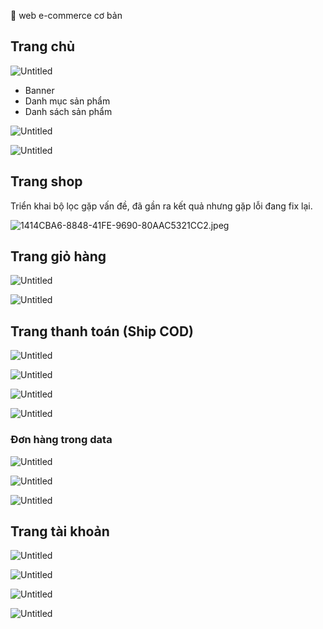 
📎 web e-commerce cơ bản

## Trang chủ



![Untitled](Test-157/Untitled.png)

- Banner
- Danh mục sản phẩm
- Danh sách sản phẩm

![Untitled](https://prod-files-secure.s3.us-west-2.amazonaws.com/fd1c5b97-072f-47d9-9a9c-72b4f6251f65/2f140122-0f2e-4fdd-93c6-6298090a9841/Untitled.png)

![Untitled](https://prod-files-secure.s3.us-west-2.amazonaws.com/fd1c5b97-072f-47d9-9a9c-72b4f6251f65/fe131637-3ea5-4742-b834-d790f3cb2776/Untitled.png)

## Trang shop

Triển khai bộ lọc gặp vấn đề, đã gần ra kết quả nhưng gặp lỗi đang fix lại.

![1414CBA6-8848-41FE-9690-80AAC5321CC2.jpeg](https://prod-files-secure.s3.us-west-2.amazonaws.com/fd1c5b97-072f-47d9-9a9c-72b4f6251f65/5e4aa8f3-3d30-43fe-a5bc-d9e7fbed7a89/1414CBA6-8848-41FE-9690-80AAC5321CC2.jpeg)

## Trang giỏ hàng

![Untitled](https://prod-files-secure.s3.us-west-2.amazonaws.com/fd1c5b97-072f-47d9-9a9c-72b4f6251f65/1ba75ebf-5cae-4ffe-895e-e551d9131187/Untitled.png)

![Untitled](https://prod-files-secure.s3.us-west-2.amazonaws.com/fd1c5b97-072f-47d9-9a9c-72b4f6251f65/3e5d69a8-32a6-4024-9002-01624792e365/Untitled.png)

## Trang thanh toán (Ship COD)

![Untitled](https://prod-files-secure.s3.us-west-2.amazonaws.com/fd1c5b97-072f-47d9-9a9c-72b4f6251f65/e08c7061-5cb4-44d7-ba71-ac2e2559d024/Untitled.png)

![Untitled](https://prod-files-secure.s3.us-west-2.amazonaws.com/fd1c5b97-072f-47d9-9a9c-72b4f6251f65/ed26d97b-e0b1-443b-b61d-b5e43742ba70/Untitled.png)

![Untitled](https://prod-files-secure.s3.us-west-2.amazonaws.com/fd1c5b97-072f-47d9-9a9c-72b4f6251f65/1691f699-7212-43d6-8305-563b5523aa86/Untitled.png)

![Untitled](https://prod-files-secure.s3.us-west-2.amazonaws.com/fd1c5b97-072f-47d9-9a9c-72b4f6251f65/fa8742e2-819a-4c1f-9433-452e89d2477d/Untitled.png)

### Đơn hàng trong data

![Untitled](https://prod-files-secure.s3.us-west-2.amazonaws.com/fd1c5b97-072f-47d9-9a9c-72b4f6251f65/21137071-3fbc-4ee9-a9d9-955f94e8a465/Untitled.png)

![Untitled](https://prod-files-secure.s3.us-west-2.amazonaws.com/fd1c5b97-072f-47d9-9a9c-72b4f6251f65/7a8e77b5-c2f7-4a26-9802-893e97c70f51/Untitled.png)

![Untitled](https://prod-files-secure.s3.us-west-2.amazonaws.com/fd1c5b97-072f-47d9-9a9c-72b4f6251f65/db70c9d1-f638-4bfe-a1ab-e96e595fea47/Untitled.png)

## Trang tài khoản

![Untitled](https://prod-files-secure.s3.us-west-2.amazonaws.com/fd1c5b97-072f-47d9-9a9c-72b4f6251f65/e704775e-a2ec-42aa-b087-70d6cb909b66/Untitled.png)

![Untitled](https://prod-files-secure.s3.us-west-2.amazonaws.com/fd1c5b97-072f-47d9-9a9c-72b4f6251f65/4b632223-6509-4d33-a86e-d294e6bb59b0/Untitled.png)

![Untitled](https://prod-files-secure.s3.us-west-2.amazonaws.com/fd1c5b97-072f-47d9-9a9c-72b4f6251f65/569d32cf-7ddb-4043-b8ba-6f211554198f/Untitled.png)

![Untitled](https://prod-files-secure.s3.us-west-2.amazonaws.com/fd1c5b97-072f-47d9-9a9c-72b4f6251f65/3d312914-995a-476b-bcf7-a29d1edb0026/Untitled.png)

